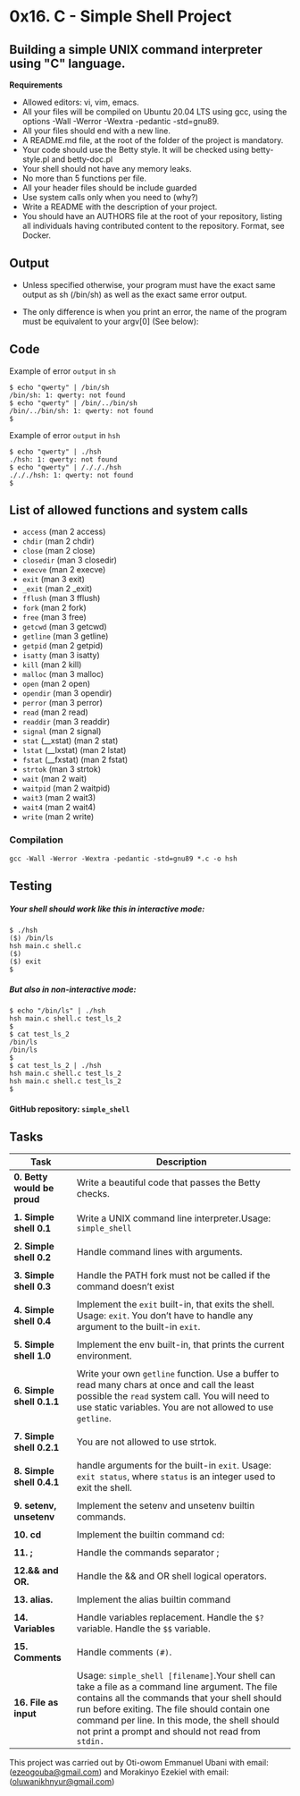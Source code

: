 # 0x16. C - Simple Shell Project
## Building a simple UNIX command interpreter using "C" language.
**Requirements**
+ Allowed editors: vi, vim, emacs.
+ All your files will be compiled on Ubuntu 20.04 LTS using gcc, using the options -Wall -Werror -Wextra -pedantic -std=gnu89.
+ All your files should end with a new line.
+ A README.md file, at the root of the folder of the project is mandatory.
+ Your code should use the Betty style. It will be checked using betty-style.pl and betty-doc.pl
+ Your shell should not have any memory leaks.
+ No more than 5 functions per file.
+ All your header files should be include guarded
+ Use system calls only when you need to (why?)
+ Write a README with the description of your project.
+ You should have an AUTHORS file at the root of your repository, listing all individuals having contributed content to the repository. Format, see Docker.

## Output 
+ Unless specified otherwise, your program must have the exact same output as sh (/bin/sh) as well as the exact same error output.

+ The only difference is when you print an error, the name of the program must be equivalent to your argv[0] (See below):


## Code

Example of error `output` in  `sh`

    $ echo "qwerty" | /bin/sh
    /bin/sh: 1: qwerty: not found
    $ echo "qwerty" | /bin/../bin/sh
    /bin/../bin/sh: 1: qwerty: not found  
    $

Example of error `output` in  `hsh`

    $ echo "qwerty" | ./hsh
    ./hsh: 1: qwerty: not found
    $ echo "qwerty" | /./././hsh
    ./././hsh: 1: qwerty: not found  
    $



## List of allowed functions and system calls

+ `access` (man 2 access)
+ `chdir`   (man 2 chdir)
+ `close` (man 2 close)
+ `closedir` (man 3 closedir)
+ `execve` (man 2 execve)
+ `exit` (man 3 exit)
+ `_exit` (man 2 _exit)
+ `fflush` (man 3 fflush)
+ `fork` (man 2 fork)
+ `free` (man 3 free)
+ `getcwd` (man 3 getcwd)
+ `getline` (man 3 getline)
+ `getpid` (man 2 getpid)
+ `isatty` (man 3 isatty)
+ `kill` (man 2 kill)
+ `malloc` (man 3 malloc)
+ `open` (man 2 open)
+ `opendir` (man 3 opendir)
+ `perror` (man 3 perror)
+ `read` (man 2 read)
+ `readdir` (man 3 readdir)
+ `signal` (man 2 signal)
+ `stat` (__xstat) (man 2 stat)
+ `lstat` (__lxstat) (man 2 lstat)
+ `fstat` (__fxstat) (man 2 fstat)
+ `strtok` (man 3 strtok)
+ `wait` (man 2 wait)
+ `waitpid` (man 2 waitpid)
+ `wait3` (man 2 wait3)
+ `wait4` (man 2 wait4)
+ `write` (man 2 write)

### Compilation

```
gcc -Wall -Werror -Wextra -pedantic -std=gnu89 *.c -o hsh
```
## Testing
##### Your shell should work like this in interactive mode:
```
$ ./hsh
($) /bin/ls
hsh main.c shell.c
($)
($) exit
$
```
##### But also in non-interactive mode:
```
$ echo "/bin/ls" | ./hsh
hsh main.c shell.c test_ls_2
$
$ cat test_ls_2
/bin/ls
/bin/ls
$
$ cat test_ls_2 | ./hsh
hsh main.c shell.c test_ls_2
hsh main.c shell.c test_ls_2
$
```
#### GitHub repository: `simple_shell`
## Tasks

| Task| Description |
| ------ | ----------- |
| **0. Betty would be proud** | Write a beautiful code that passes the Betty checks.|
|        |             |
| **1. Simple shell 0.1** |  Write a UNIX command line interpreter.Usage: `simple_shell`
|        |            |
| **2. Simple shell 0.2**| Handle command lines with arguments.|
|        |            |
| **3. Simple shell 0.3** | Handle the PATH fork must not be called if the command doesn’t exist |
|        |            |
|**4. Simple shell 0.4**| Implement the `exit` built-in, that exits the shell. Usage: `exit`. You don’t have to handle any argument to the built-in `exit`.|
| | |
|**5. Simple shell 1.0**| Implement the env built-in, that prints the current environment.|
| | |
|**6. Simple shell 0.1.1**| Write your own `getline` function. Use a buffer to read many chars at once and call the least possible the `read` system call. You will need to use static variables. You are not allowed to use `getline`.|
| | |
|**7. Simple shell 0.2.1**| You are not allowed to use strtok.|
| | |
|**8. Simple shell 0.4.1**| handle arguments for the built-in `exit`. Usage: `exit status`, where `status` is an integer used to exit the shell.|
| | |
|**9. setenv, unsetenv**| Implement the setenv and unsetenv builtin commands.|
| | |
|**10. cd**| Implement the builtin command cd:|
| | |
|**11. ;**| Handle the commands separator ; |
| | |
|**12.&& and OR.**| Handle the && and OR shell logical operators.|
| | |
|**13. alias.**| Implement the alias builtin command|
| | |
|**14. Variables**| Handle variables replacement. Handle the `$?` variable. Handle the `$$` variable.|
| | |
|**15. Comments**| Handle comments `(#)`. |
| | |
|**16. File as input**| Usage: `simple_shell [filename]`.Your shell can take a file as a command line argument. The file contains all the commands that your shell should run before exiting. The file should contain one command per line. In this mode, the shell should not print a prompt and should not read from `stdin.`|

This project was carried out by Oti-owom Emmanuel Ubani with email:(ezeogouba@gmail.com) and Morakinyo Ezekiel with email: (oluwanikhnyur@gmail.com)
